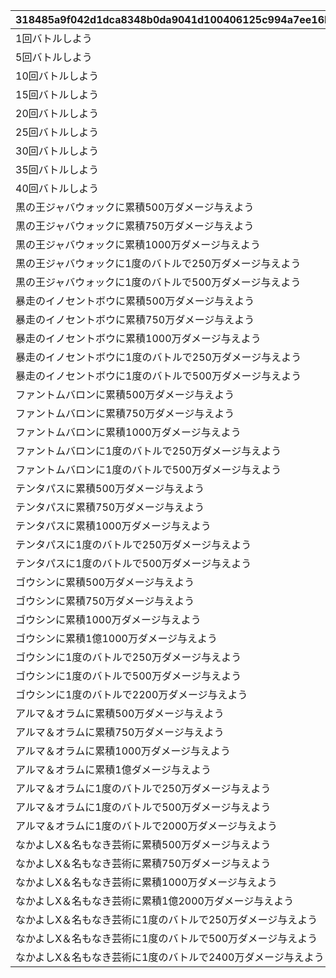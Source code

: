 |318485a9f042d1dca8348b0da9041d100406125c994a7ee16b8bc0ae21131064|56fff89a1ceccbbc8ba002505eeecfbfff3d7ebafe1cfcba585d1b395aa30784|49f37dd8b54a85e76bcaf667008e1c4eedf96c8fd0c73a2b5cb82c39cab9a68b|2ce3488ce545733147a9ad5d3c5e63720330f65d43e7737984a51d3b3779fee1|24408a0d2276861ededc96d225f0c333c949aa5f44f9f65794a5ef235f8bada8|ca32b1576065d5f944916819a3b79f02cf49c703d859356e5e7b719d449d7d84|6ec23e48ce73e329121c9c19fd6800ce10a812839a3db3fb682c80306eb84a24|a399c32365e86f00e67aa4129507e89b9b18b5873d0f40d70a03578a62f05c4b|c75567e6930735766b5ffdb1f208cab75262e4f106c30a7e209eda27efefdf60|7e7dd7bcb2e3e0f3e5aba8cba501521c8c1de2b55b3296f442b86bc001b9514b|650e63d5e7c5eefb6fe81c99e086b817e99912cbc8fd470071bbcdc9fd340963|1690a8a99c0ac7ec445625d562d85fbaf5ac1f183f6459f10b97881d9fec9565|
| --- | --- | --- | --- | --- | --- | --- | --- | --- | --- | --- | --- |
|1回バトルしよう|31000101|1000|0|1|0|3|2022/12/16 12:00:00|31000101|2022/12/23 11:59:59|10|7003|
|5回バトルしよう|31000102|1000|0|5|0|3|2022/12/16 12:00:00|31000102|2022/12/23 11:59:59|10|7003|
|10回バトルしよう|31000103|1000|0|10|0|3|2022/12/16 12:00:00|31000103|2022/12/23 11:59:59|10|7003|
|15回バトルしよう|31000104|1000|0|15|0|3|2022/12/16 12:00:00|31000104|2022/12/23 11:59:59|10|7003|
|20回バトルしよう|31000105|1000|0|20|0|3|2022/12/16 12:00:00|31000105|2022/12/23 11:59:59|10|7003|
|25回バトルしよう|31000106|1000|0|25|0|3|2022/12/16 12:00:00|31000106|2022/12/23 11:59:59|10|7003|
|30回バトルしよう|31000107|1000|0|30|0|3|2022/12/16 12:00:00|31000107|2022/12/23 11:59:59|10|7003|
|35回バトルしよう|31000108|1000|0|35|0|3|2022/12/16 12:00:00|31000108|2022/12/23 11:59:59|10|7003|
|40回バトルしよう|31000109|1000|0|40|0|3|2022/12/16 12:00:00|31000109|2022/12/23 11:59:59|10|7003|
|黒の王ジャバウォックに累積500万ダメージ与えよう|31001101|1001|3001|5000000|0|3|2022/12/16 12:00:00|31001101|2022/12/23 11:59:59|10|7004|
|黒の王ジャバウォックに累積750万ダメージ与えよう|31001102|1001|3001|7500000|0|3|2022/12/16 12:00:00|31001102|2022/12/23 11:59:59|10|7004|
|黒の王ジャバウォックに累積1000万ダメージ与えよう|31001103|1001|3001|10000000|0|3|2022/12/16 12:00:00|31001103|2022/12/23 11:59:59|10|7004|
|黒の王ジャバウォックに1度のバトルで250万ダメージ与えよう|31001111|1001|3001|1|2500000|3|2022/12/16 12:00:00|31001111|2022/12/23 11:59:59|11|7005|
|黒の王ジャバウォックに1度のバトルで500万ダメージ与えよう|31001112|1001|3001|1|5000000|3|2022/12/16 12:00:00|31001112|2022/12/23 11:59:59|11|7005|
|暴走のイノセントボウに累積500万ダメージ与えよう|31001201|1001|3002|5000000|0|3|2022/12/16 12:00:00|31001201|2022/12/23 11:59:59|20|7004|
|暴走のイノセントボウに累積750万ダメージ与えよう|31001202|1001|3002|7500000|0|3|2022/12/16 12:00:00|31001202|2022/12/23 11:59:59|20|7004|
|暴走のイノセントボウに累積1000万ダメージ与えよう|31001203|1001|3002|10000000|0|3|2022/12/16 12:00:00|31001203|2022/12/23 11:59:59|20|7004|
|暴走のイノセントボウに1度のバトルで250万ダメージ与えよう|31001211|1001|3002|1|2500000|3|2022/12/16 12:00:00|31001211|2022/12/23 11:59:59|21|7005|
|暴走のイノセントボウに1度のバトルで500万ダメージ与えよう|31001212|1001|3002|1|5000000|3|2022/12/16 12:00:00|31001212|2022/12/23 11:59:59|21|7005|
|ファントムバロンに累積500万ダメージ与えよう|31001301|1001|3003|5000000|0|3|2022/12/16 12:00:00|31001301|2022/12/23 11:59:59|30|7004|
|ファントムバロンに累積750万ダメージ与えよう|31001302|1001|3003|7500000|0|3|2022/12/16 12:00:00|31001302|2022/12/23 11:59:59|30|7004|
|ファントムバロンに累積1000万ダメージ与えよう|31001303|1001|3003|10000000|0|3|2022/12/16 12:00:00|31001303|2022/12/23 11:59:59|30|7004|
|ファントムバロンに1度のバトルで250万ダメージ与えよう|31001311|1001|3003|1|2500000|3|2022/12/16 12:00:00|31001311|2022/12/23 11:59:59|31|7005|
|ファントムバロンに1度のバトルで500万ダメージ与えよう|31001312|1001|3003|1|5000000|3|2022/12/16 12:00:00|31001312|2022/12/23 11:59:59|31|7005|
|テンタパスに累積500万ダメージ与えよう|31001401|1001|3004|5000000|0|3|2022/12/16 12:00:00|31001401|2022/12/23 11:59:59|40|7004|
|テンタパスに累積750万ダメージ与えよう|31001402|1001|3004|7500000|0|3|2022/12/16 12:00:00|31001402|2022/12/23 11:59:59|40|7004|
|テンタパスに累積1000万ダメージ与えよう|31001403|1001|3004|10000000|0|3|2022/12/16 12:00:00|31001403|2022/12/23 11:59:59|40|7004|
|テンタパスに1度のバトルで250万ダメージ与えよう|31001411|1001|3004|1|2500000|3|2022/12/16 12:00:00|31001411|2022/12/23 11:59:59|41|7005|
|テンタパスに1度のバトルで500万ダメージ与えよう|31001412|1001|3004|1|5000000|3|2022/12/16 12:00:00|31001412|2022/12/23 11:59:59|41|7005|
|ゴウシンに累積500万ダメージ与えよう|31002101|1002|3005|5000000|0|3|2022/12/16 12:00:00|31002101|2022/12/23 11:59:59|10|7004|
|ゴウシンに累積750万ダメージ与えよう|31002102|1002|3005|7500000|0|3|2022/12/16 12:00:00|31002102|2022/12/23 11:59:59|10|7004|
|ゴウシンに累積1000万ダメージ与えよう|31002103|1002|3005|10000000|0|3|2022/12/16 12:00:00|31002103|2022/12/23 11:59:59|10|7004|
|ゴウシンに累積1億1000万ダメージ与えよう|31002104|1002|3005|110000000|0|3|2022/12/16 12:00:00|31002104|2022/12/23 11:59:59|10|7004|
|ゴウシンに1度のバトルで250万ダメージ与えよう|31002111|1002|3005|1|2500000|3|2022/12/16 12:00:00|31002111|2022/12/23 11:59:59|11|7005|
|ゴウシンに1度のバトルで500万ダメージ与えよう|31002112|1002|3005|1|5000000|3|2022/12/16 12:00:00|31002112|2022/12/23 11:59:59|11|7005|
|ゴウシンに1度のバトルで2200万ダメージ与えよう|31002113|1002|3005|1|22000000|3|2022/12/16 12:00:00|31002113|2022/12/23 11:59:59|11|7005|
|アルマ＆オラムに累積500万ダメージ与えよう|31003101|1003|3006|5000000|0|3|2022/12/16 12:00:00|31003101|2022/12/23 11:59:59|10|7004|
|アルマ＆オラムに累積750万ダメージ与えよう|31003102|1003|3006|7500000|0|3|2022/12/16 12:00:00|31003102|2022/12/23 11:59:59|10|7004|
|アルマ＆オラムに累積1000万ダメージ与えよう|31003103|1003|3006|10000000|0|3|2022/12/16 12:00:00|31003103|2022/12/23 11:59:59|10|7004|
|アルマ＆オラムに累積1億ダメージ与えよう|31003104|1003|3006|100000000|0|3|2022/12/16 12:00:00|31003104|2022/12/23 11:59:59|10|7004|
|アルマ＆オラムに1度のバトルで250万ダメージ与えよう|31003111|1003|3006|1|2500000|3|2022/12/16 12:00:00|31003111|2022/12/23 11:59:59|11|7005|
|アルマ＆オラムに1度のバトルで500万ダメージ与えよう|31003112|1003|3006|1|5000000|3|2022/12/16 12:00:00|31003112|2022/12/23 11:59:59|11|7005|
|アルマ＆オラムに1度のバトルで2000万ダメージ与えよう|31003113|1003|3006|1|20000000|3|2022/12/16 12:00:00|31003113|2022/12/23 11:59:59|11|7005|
|なかよしX＆名もなき芸術に累積500万ダメージ与えよう|31003201|1003|3007|5000000|0|3|2022/12/16 12:00:00|31003201|2022/12/23 11:59:59|20|7004|
|なかよしX＆名もなき芸術に累積750万ダメージ与えよう|31003202|1003|3007|7500000|0|3|2022/12/16 12:00:00|31003202|2022/12/23 11:59:59|20|7004|
|なかよしX＆名もなき芸術に累積1000万ダメージ与えよう|31003203|1003|3007|10000000|0|3|2022/12/16 12:00:00|31003203|2022/12/23 11:59:59|20|7004|
|なかよしX＆名もなき芸術に累積1億2000万ダメージ与えよう|31003204|1003|3007|120000000|0|3|2022/12/16 12:00:00|31003204|2022/12/23 11:59:59|20|7004|
|なかよしX＆名もなき芸術に1度のバトルで250万ダメージ与えよう|31003211|1003|3007|1|2500000|3|2022/12/16 12:00:00|31003211|2022/12/23 11:59:59|21|7005|
|なかよしX＆名もなき芸術に1度のバトルで500万ダメージ与えよう|31003212|1003|3007|1|5000000|3|2022/12/16 12:00:00|31003212|2022/12/23 11:59:59|21|7005|
|なかよしX＆名もなき芸術に1度のバトルで2400万ダメージ与えよう|31003213|1003|3007|1|24000000|3|2022/12/16 12:00:00|31003213|2022/12/23 11:59:59|21|7005|